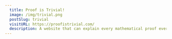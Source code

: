 ```yaml
---
  title: Proof is Trivial!
  image: /img/trivial.png
  postSlug: trivial
  visitURL: https://proofistrivial.com/
  description: A website that can explain every mathematical proof ever. If you're willing to suspend reality a bit.
---
```

